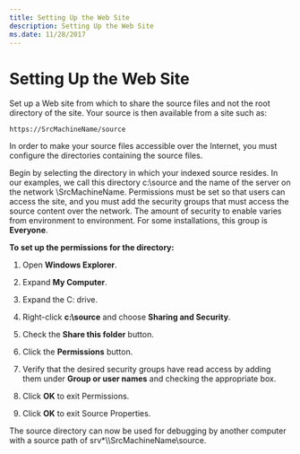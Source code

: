 ```yaml
---
title: Setting Up the Web Site
description: Setting Up the Web Site
ms.date: 11/28/2017
---
```


# Setting Up the Web Site


Set up a Web site from which to share the source files and not the root directory of the site. Your source is then available from a site such as:

```text
https://SrcMachineName/source
```

In order to make your source files accessible over the Internet, you must configure the directories containing the source files.

Begin by selecting the directory in which your indexed source resides. In our examples, we call this directory c:\\source and the name of the server on the network \\SrcMachineName. Permissions must be set so that users can access the site, and you must add the security groups that must access the source content over the network. The amount of security to enable varies from environment to environment. For some installations, this group is **Everyone**.

**To set up the permissions for the directory:**

1.  Open **Windows Explorer**.

2.  Expand **My Computer**.

3.  Expand the C: drive.

4.  Right-click **c:\\source** and choose **Sharing and Security**.

5.  Check the **Share this folder** button.

6.  Click the **Permissions** button.

7.  Verify that the desired security groups have read access by adding them under **Group or user names** and checking the appropriate box.

8.  Click **OK** to exit Permissions.

9.  Click **OK** to exit Source Properties.

The source directory can now be used for debugging by another computer with a source path of srv\*\\\\SrcMachineName\\source.

 

 





